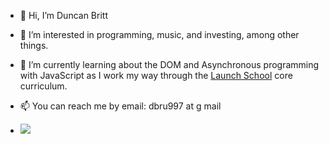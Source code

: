 - 👋 Hi, I’m Duncan Britt

- 👀 I’m interested in programming, music, and investing, among other things.

- 🌱 I’m currently learning about the DOM and Asynchronous programming with JavaScript as I work my way through the [Launch School](https://launchschool.com/) core curriculum.

- 📫 You can reach me by email: dbru997 at g mail

- <a href="https://www.codewars.com/users/Duncan-Britt"><img src="https://www.codewars.com/users/Duncan-Britt/badges/small"></a>

<!---
Duncan-Britt/Duncan-Britt is a ✨ special ✨ repository because its `README.md` (this file) appears on your GitHub profile.
You can click the Preview link to take a look at your changes.
--->
